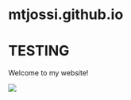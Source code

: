 # mtjossi.github.io

<html>
 
<body>
  <h1>TESTING</h1>
  <p>Welcome to my website!</p>
  <img src="https://content.codecademy.com/articles/github-pages-via-web-app/happy-ice-cream.gif" />
</body>
 
</html>
